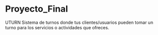 # Proyecto_Final
 UTURN Sistema de turnos donde tus clientes/usuarios pueden tomar un turno para los servicios o actividades que ofreces.
